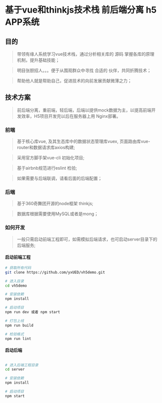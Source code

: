 # 基于vue和thinkjs技术栈 前后端分离 h5 APP系统

## 目的
> 带领有缘人系统学习vue技术栈，通过分析相关库的 源码 掌握各库的原理机制，提升基础技能；

> 明目张胆招人。。。便于从围观群众中寻找 合适的 伙伴，共同折腾技术；

> 帮助他人就是帮助自己，促进技术的向前发展贡献微薄之力；

## 技术方案
> 前后端分离，重前端，轻后端，后端以提供mock数据为主，以提高前端开发效率，H5项目开发完以后在服务器上用 Nginx部署。

### 前端
> 基于核心库vue, 及其生态库中的数据状态管理库vuex, 页面路由库vue-router和数据请求库axios构建;

> 采用官方脚手架vue-cli 初始化项目;

> 基于airbnb规范进行eslint 检验;

> 如果需要与后端联调，请看后面的后端配置；

### 后端
> 基于360奇舞团开源的node框架 thinkjs;

> 数据库根据需要使用MySQL或者是mong；

### 如何开发
> 一般只需启动前端工程即可，如需模拟后端请求，也可启动server目录下的后端服务;

#### 启动前端工程

``` bash
# 获取所有代码
git clone https://github.com/yxUED/vh5demo.git

# 进入目录
cd vh5demo

# 安装依赖
npm install

# 启动项目
npm run dev 或者 npm start

# 打包上线
npm run build

# 检验格式
npm run lint
```
#### 启动后端
``` bash

# 进入后端工程目录
cd server

# 安装依赖
npm install

# 启动项目
npm start
```
